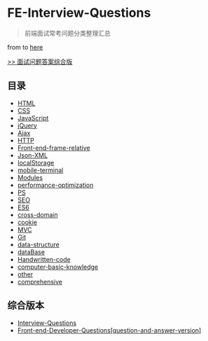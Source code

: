 # FE-Interview-Questions

> 前端面试常考问题分类整理汇总

from to [here](https://github.com/poetries/FE-Interview-Questions.git)

[>> 面试问题答案综合版](https://github.com/poetries/FE-Interview-Questions/issues/2)

目录
---

- [HTML](HTML.md)
- [CSS](CSS.md)
- [JavaScript](JavaScript.md)
- [jQuery](jQuery.md)
- [Ajax](Ajax.md)
- [HTTP](HTTP.md)
- [Front-end-frame-relative](Front-end-frame-relative.md)
- [Json-XML](Json-XML.md)
- [localStorage](localStorage.md)
- [mobile-terminal](mobile-terminal.md)
- [Modules](Modules.md)
- [performance-optimization](performance-optimization.md)
- [PS](PS.md)
- [SEO](SEO.md)
- [ES6](ES6.md)
- [cross-domain](cross-domain.md)
- [cookie](cookie.md)
- [MVC](MVC.md)
- [Git](Git.md)
- [data-structure](data-structure.md)
- [dataBase](dataBase.md)
- [Handwritten-code](Handwritten-code.md)
- [computer-basic-knowledge](computer-basic-knowledge.md)
- [other](other.md)
- [comprehensive](comprehensive.md)


综合版本
---

- [Interview-Questions](Interview-Questions/Front-end-Developer-Questions[question-version].md)
- [Front-end-Developer-Questions[question-and-answer-version]](Interview-Questions/Front-end-Developer-Questions[question-and-answer-version].md)
